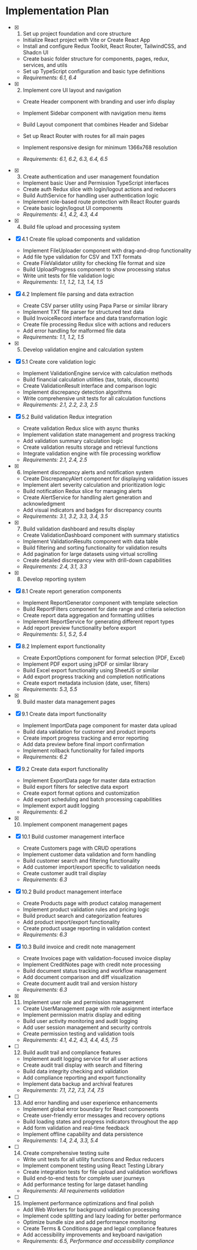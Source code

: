 # Implementation Plan

- [x] 1. Set up project foundation and core structure

  - Initialize React project with Vite or Create React App
  - Install and configure Redux Toolkit, React Router, TailwindCSS, and Shadcn UI
  - Create basic folder structure for components, pages, redux, services, and utils
  - Set up TypeScript configuration and basic type definitions
  - _Requirements: 6.1, 6.4_

- [x] 2. Implement core UI layout and navigation

  - Create Header component with branding and user info display
  - Implement Sidebar component with navigation menu items
  - Build Layout component that combines Header and Sidebar
  - Set up React Router with routes for all main pages

  - Implement responsive design for minimum 1366x768 resolution
  - _Requirements: 6.1, 6.2, 6.3, 6.4, 6.5_

- [x] 3. Create authentication and user management foundation

  - Implement basic User and Permission TypeScript interfaces
  - Create auth Redux slice with login/logout actions and reducers
  - Build AuthService for handling user authentication logic
  - Implement role-based route protection with React Router guards
  - Create basic login/logout UI components
  - _Requirements: 4.1, 4.2, 4.3, 4.4_

- [x] 4. Build file upload and processing system

- [x] 4.1 Create file upload components and validation

  - Implement FileUploader component with drag-and-drop functionality
  - Add file type validation for CSV and TXT formats
  - Create FileValidator utility for checking file format and size
  - Build UploadProgress component to show processing status
  - Write unit tests for file validation logic
  - _Requirements: 1.1, 1.2, 1.3, 1.4, 1.5_

- [x] 4.2 Implement file parsing and data extraction

  - Create CSV parser utility using Papa Parse or similar library
  - Implement TXT file parser for structured text data
  - Build InvoiceRecord interface and data transformation logic
  - Create file processing Redux slice with actions and reducers
  - Add error handling for malformed file data
  - _Requirements: 1.1, 1.2, 1.5_

- [x] 5. Develop validation engine and calculation system

- [x] 5.1 Create core validation logic

  - Implement ValidationEngine service with calculation methods
  - Build financial calculation utilities (tax, totals, discounts)
  - Create ValidationResult interface and comparison logic
  - Implement discrepancy detection algorithms
  - Write comprehensive unit tests for all calculation functions
  - _Requirements: 2.1, 2.2, 2.3, 2.5_

- [x] 5.2 Build validation Redux integration

  - Create validation Redux slice with async thunks
  - Implement validation state management and progress tracking
  - Add validation summary calculation logic
  - Create validation results storage and retrieval functions
  - Integrate validation engine with file processing workflow
  - _Requirements: 2.1, 2.4, 2.5_

- [x] 6. Implement discrepancy alerts and notification system

  - Create DiscrepancyAlert component for displaying validation issues
  - Implement alert severity calculation and prioritization logic
  - Build notification Redux slice for managing alerts
  - Create AlertService for handling alert generation and acknowledgment
  - Add visual indicators and badges for discrepancy counts
  - _Requirements: 3.1, 3.2, 3.3, 3.4, 3.5_

- [x] 7. Build validation dashboard and results display

  - Create ValidationDashboard component with summary statistics
  - Implement ValidationResults component with data table
  - Build filtering and sorting functionality for validation results
  - Add pagination for large datasets using virtual scrolling
  - Create detailed discrepancy view with drill-down capabilities
  - _Requirements: 2.4, 3.1, 3.3_

- [x] 8. Develop reporting system

- [x] 8.1 Create report generation components

  - Implement ReportGenerator component with template selection
  - Build ReportFilters component for date range and criteria selection
  - Create report data aggregation and formatting utilities
  - Implement ReportService for generating different report types
  - Add report preview functionality before export
  - _Requirements: 5.1, 5.2, 5.4_

- [x] 8.2 Implement export functionality

  - Create ExportOptions component for format selection (PDF, Excel)
  - Implement PDF export using jsPDF or similar library
  - Build Excel export functionality using SheetJS or similar
  - Add export progress tracking and completion notifications
  - Create export metadata inclusion (date, user, filters)
  - _Requirements: 5.3, 5.5_

- [x] 9. Build master data management pages

- [x] 9.1 Create data import functionality

  - Implement ImportData page component for master data upload
  - Build data validation for customer and product imports
  - Create import progress tracking and error reporting
  - Add data preview before final import confirmation
  - Implement rollback functionality for failed imports
  - _Requirements: 6.2_

- [x] 9.2 Create data export functionality

  - Implement ExportData page for master data extraction
  - Build export filters for selective data export
  - Create export format options and customization
  - Add export scheduling and batch processing capabilities
  - Implement export audit logging
  - _Requirements: 6.2_

- [x] 10. Implement component management pages

- [x] 10.1 Build customer management interface

  - Create Customers page with CRUD operations
  - Implement customer data validation and form handling
  - Build customer search and filtering functionality
  - Add customer import/export specific to validation needs
  - Create customer audit trail display
  - _Requirements: 6.3_

- [x] 10.2 Build product management interface

  - Create Products page with product catalog management
  - Implement product validation rules and pricing logic
  - Build product search and categorization features
  - Add product import/export functionality
  - Create product usage reporting in validation context
  - _Requirements: 6.3_

- [x] 10.3 Build invoice and credit note management

  - Create Invoices page with validation-focused invoice display
  - Implement CreditNotes page with credit note processing
  - Build document status tracking and workflow management
  - Add document comparison and diff visualization
  - Create document audit trail and version history
  - _Requirements: 6.3_

- [x] 11. Implement user role and permission management


  - Create UserManagement page with role assignment interface
  - Implement permission matrix display and editing
  - Build user activity monitoring and audit logging
  - Add user session management and security controls
  - Create permission testing and validation tools
  - _Requirements: 4.1, 4.2, 4.3, 4.4, 4.5, 7.5_

- [ ] 12. Build audit trail and compliance features

  - Implement audit logging service for all user actions
  - Create audit trail display with search and filtering
  - Build data integrity checking and validation
  - Add compliance reporting and export functionality
  - Implement data backup and archival features
  - _Requirements: 7.1, 7.2, 7.3, 7.4, 7.5_

- [ ] 13. Add error handling and user experience enhancements

  - Implement global error boundary for React components
  - Create user-friendly error messages and recovery options
  - Build loading states and progress indicators throughout the app
  - Add form validation and real-time feedback
  - Implement offline capability and data persistence
  - _Requirements: 1.4, 2.4, 3.3, 5.4_

- [ ] 14. Create comprehensive testing suite

  - Write unit tests for all utility functions and Redux reducers
  - Implement component testing using React Testing Library
  - Create integration tests for file upload and validation workflows
  - Build end-to-end tests for complete user journeys
  - Add performance testing for large dataset handling
  - _Requirements: All requirements validation_

- [ ] 15. Implement performance optimizations and final polish
  - Add Web Workers for background validation processing
  - Implement code splitting and lazy loading for better performance
  - Optimize bundle size and add performance monitoring
  - Create Terms & Conditions page and legal compliance features
  - Add accessibility improvements and keyboard navigation
  - _Requirements: 6.5, Performance and accessibility compliance_
